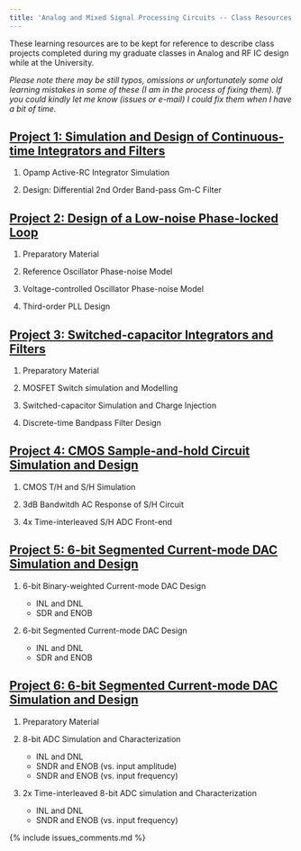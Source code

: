 ```yaml
---
title: 'Analog and Mixed Signal Processing Circuits -- Class Resources'
---
```


These learning resources are to be kept for reference to describe class projects completed during my
graduate classes in Analog and RF IC design while at the University.

_Please note there may be still typos, omissions or unfortunately some old learning mistakes in some
of these (I am in the process of fixing them). If you could kindly let me know (issues or e-mail) I
could fix them when I have a bit of time._


## [Project 1: Simulation and Design of Continuous-time Integrators and Filters](/linked_files/2018-05-15-analog-and-mixed-signal-processing-circuits-class-resources-1.pdf)
    
1. Opamp Active-RC Integrator Simulation

2. Design: Differential 2nd Order Band-pass Gm-C Filter

## [Project 2: Design of a Low-noise Phase-locked Loop](/linked_files/2018-05-15-analog-and-mixed-signal-processing-circuits-class-resources-2.pdf)

1. Preparatory Material

2. Reference Oscillator Phase-noise Model

3. Voltage-controlled Oscillator Phase-noise Model

4. Third-order PLL Design

## [Project 3: Switched-capacitor Integrators and Filters](/linked_files/2018-05-15-analog-and-mixed-signal-processing-circuits-class-resources-3.pdf)

1. Preparatory Material

2. MOSFET Switch simulation and Modelling

3. Switched-capacitor Simulation and Charge Injection

4. Discrete-time Bandpass Filter Design

## [Project 4: CMOS Sample-and-hold Circuit Simulation and Design](/linked_files/2018-05-15-analog-and-mixed-signal-processing-circuits-class-resources-4.pdf)

1. CMOS T/H and S/H Simulation

2. 3dB Bandwitdh AC Response of S/H Circuit

3. 4x Time-interleaved S/H ADC Front-end

## [Project 5: 6-bit Segmented Current-mode DAC Simulation and Design](/linked_files/2018-05-15-analog-and-mixed-signal-processing-circuits-class-resources-5.pdf)

1. 6-bit Binary-weighted Current-mode DAC Design
    - INL and DNL
    - SDR and ENOB

2. 6-bit Segmented Current-mode DAC Design
    - INL and DNL
    - SDR and ENOB

## [Project 6: 6-bit Segmented Current-mode DAC Simulation and Design](/linked_files/2018-05-15-analog-and-mixed-signal-processing-circuits-class-resources-6.pdf)

1. Preparatory Material

2. 8-bit ADC Simulation and Characterization
    - INL and DNL
    - SNDR and ENOB (vs. input amplitude)
    - SNDR and ENOB (vs. input frequency)

3. 2x Time-interleaved 8-bit ADC simulation and Characterization
    - INL and DNL
    - SNDR and ENOB (vs. input frequency)

{% include issues_comments.md %}

